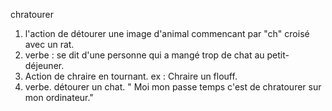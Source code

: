 ﻿chratourer

1. l'action de détourer une image d'animal commencant par "ch" croisé avec un rat.
2. verbe : se dit d'une personne qui a mangé trop de chat au petit-déjeuner.
2. Action de chraire en tournant. ex : Chraire un flouff.
4. verbe. détourer un chat. " Moi mon passe temps c'est de chratourer sur mon ordinateur."

